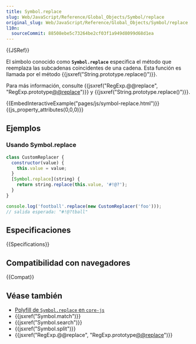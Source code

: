 ```yaml
---
title: Symbol.replace
slug: Web/JavaScript/Reference/Global_Objects/Symbol/replace
original_slug: Web/JavaScript/Reference/Global_Objects/Symbol/replace
l10n:
  sourceCommit: 88508ebe5c73264be2cf03f1a949d8099d68d1ea
---
```


{{JSRef}}

El símbolo conocido como **`Symbol.replace`** especifica el método que reemplaza las subcadenas coincidentes de una cadena. Esta función es llamada por el método {{jsxref("String.prototype.replace()")}}.

Para más información, consulte {{jsxref("RegExp.@@replace", "RegExp.prototype[@@replace]()")}} y {{jsxref("String.prototype.replace()")}}.

{{EmbedInteractiveExample("pages/js/symbol-replace.html")}}{{js_property_attributes(0,0,0)}}

## Ejemplos

### Usando Symbol.replace

```js
class CustomReplacer {
  constructor(value) {
    this.value = value;
  }
  [Symbol.replace](string) {
    return string.replace(this.value, '#!@?');
  }
}

console.log('football'.replace(new CustomReplacer('foo')));
// salida esperada: "#!@?tball"
```

## Especificaciones

{{Specifications}}

## Compatibilidad con navegadores

{{Compat}}

## Véase también

- [Polyfill de `Symbol.replace` en `core-js`](https://github.com/zloirock/core-js#ecmascript-symbol)
- {{jsxref("Symbol.match")}}
- {{jsxref("Symbol.search")}}
- {{jsxref("Symbol.split")}}
- {{jsxref("RegExp.@@replace", "RegExp.prototype[@@replace]()")}}

